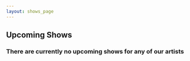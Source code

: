 ```yaml
---
layout: shows_page
---
```

<!-- Put 2 spaces after a line to begin on a new line on the webpage -->
<!-- Example (editor view) -->
<!--
This line has two spaces at the end, making the line under it show up on a new line in browser  
If the line above didn't have these spaces, this line would not show up underneath the first line
-->
<!-- Example (browser view) -->
<!--
This line has two spaces at the end, making the line under it show up on a new line in browser
If the line above didn't have these spaces, this line would not show up underneath the first line
-->

<!-- Press enter twice between lines to create a gap between them on the webpage -->
<!-- Example (editor view) -->
<!--
In the browser, there will be a gap in between this line and the next line


This is used to separate lines with larger gaps, rather than just a new line
-->

<!-- Example (browser view) -->
<!--
In the browser, there will be a space in between this line and the next line

This is used to separate lines with larger gaps, rather than just new lines
-->

## Upcoming Shows

### There are currently no upcoming shows for any of our artists

<!-- ### Artist Name
6/6/2017 - Knoxville, TN @ The Pilot Light - [More Info](#)  
6/6/2017 - Knoxville, TN @ The Pilot Light - [More Info](#)   -->
